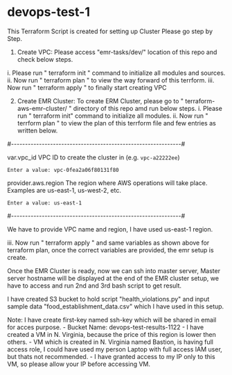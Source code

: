 # devops-test-1
This Terraform Script is created for setting up Cluster
Please go step by Step.
1. Create VPC:
   Please access "emr-tasks/dev/" location of this repo and check below steps.
   
  i. Please run " terraform init " command to initialize all modules and sources.
  ii. Now run " terraform plan " to view the way forward of this terrform.
  iii. Now run " terraform apply " to finally start creating VPC
  
2. Create EMR Cluster:
   To create ERM Cluster, please go to " terraform-aws-emr-cluster/ " directory of this repo amd run below steps.
     i. Please run " terraform init" command to initialize all modules.
     ii. Now run " terrform plan " to view the plan of this terrform file and few entries as written below.
     
  #-------------------------------------------------------------#

  var.vpc_id
    VPC ID to create the cluster in (e.g. `vpc-a22222ee`)

    Enter a value: vpc-0fea2a06f80131f80

  provider.aws.region
    The region where AWS operations will take place. Examples are us-east-1, us-west-2, etc.

    Enter a value: us-east-1

  #-------------------------------------------------------------#

We have to provide VPC name and region, I have used us-east-1 region.
     
  iii. Now run " terraform apply " and same variables as shown above for terraform plan, once the correct variables are provided, the emr setup is create.

Once the EMR Cluster is ready, now we can ssh into master server, Master server hostname will be displayed at the end of the EMR cluster setup, we have to access and run 2nd and 3rd bash script to get result.

I have created S3 bucket to hold script "health_violations.py" and input sample data "food_establishment_data.csv" which I have used in this setup.

Note: I have create first-key named ssh-key which will be shared in email for acces purpose.
      - Bucket Name: devops-test-results-1122
      - I have created a VM in N. Virginia, because the price of this region is lower then others.
      - VM which is created in N. Virginia named Bastion, is having full access role, I could have used my person Laptop with full access IAM user, but thats not recommended.
      - I have granted access to my IP only to this VM, so please allow your IP before accessing VM.
